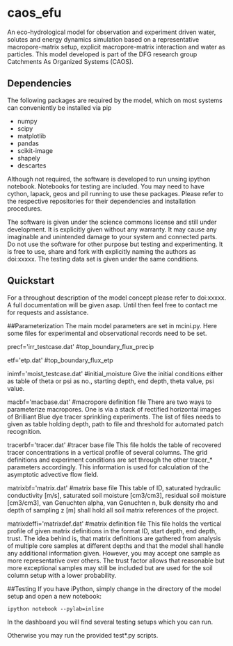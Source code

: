 caos_efu
========

An eco-hydrological model for observation and experiment driven water, solutes and energy dynamics simulation based on a representative macropore-matrix setup, explicit macropore-matrix interaction and water as particles. This model developed is part of the DFG research group Catchments As Organized Systems (CAOS).

Dependencies
------------

The following packages are required by the model, which on most systems can conveniently be installed via pip
* numpy
* scipy
* matplotlib
* pandas
* scikit-image
* shapely
* descartes

Although not required, the software is developed to run unsing ipython notebook. Notebooks for testing are included. You may need to have cython, lapack, geos and pil running to use these packages. Please refer to the respective repositories for their dependencies and installation procedures.

The software is given under the science commons license and still under development. It is explicitly given without any warranty. It may cause any imaginable and unintended damage to your system and connected parts. Do not use the software for other purpose but testing and experimenting. It is free to use, share and fork with explicitly naming the authors as doi:xxxxx. The testing data set is given under the same conditions.


Quickstart
----------

For a throughout description of the model concept please refer to doi:xxxxx. A full documentation will be given asap. Until then feel free to contact me for requests and assistance.

##Parameterization
The main model parameters are set in mcini.py. Here some files for experimental and observational records need to be set.

precf='irr_testcase.dat'    #top_boundary_flux_precip

etf='etp.dat'               #top_boundary_flux_etp

inimf='moist_testcase.dat'  #initial_moisture
Give the initial conditions either as table of theta or psi as no., starting depth, end depth, theta value, psi value.

macbf='macbase.dat'         #macropore definition file
There are two ways to parameterize macropores. One is via a stack of rectified horizontal images of Brilliant Blue dye tracer sprinkling experiments. The list of files needs to given as table holding depth, path to file and threshold for automated patch recognition.

tracerbf='tracer.dat'       #tracer base file
This file holds the table of recovered tracer concentrations in a vertical profile of several columns. The grid definitions and experiment conditions are set through the other tracer_* parameters accordingly. This information is used for calculation of the asymptotic advective flow field.

matrixbf='matrix.dat'       #matrix base file
This table of ID, saturated hydraulic conductivity [m/s], saturated soil moisture [cm3/cm3], residual soil moisture [cm3/cm3], van Genuchten alpha, van Genuchten n, bulk density rho and depth of sampling z [m] shall hold all soil matrix references of the project.

matrixdeffi='matrixdef.dat' #matrix definition file
This file holds the vertical profile of given matrix definitions in the format ID, start depth, end depth, trust. The idea behind is, that matrix definitions are gathered from analysis of multiple core samples at different depths and that the model shall handle any additional information given. However, you may accept one sample as more representative over others. The trust factor allows that reasonable but more exceptional samples may still be included but are used for the soil column setup with a lower probability.


##Testing
If you have iPython, simply change in the directory of the model setup and open a new notebook:

    ipython notebook --pylab=inline

In the dashboard you will find several testing setups which you can run.

Otherwise you may run the provided test*.py scripts.



